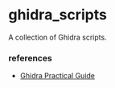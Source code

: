 # ghidra_scripts
A collection of Ghidra scripts.

### references
- [Ghidra Practical Guide](https://book.mynavi.jp/ec/products/detail/id=116258)
